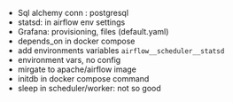 - Sql alchemy conn : postgresql
- statsd: in airflow env settings
- Grafana: provisioning, files (default.yaml)
- depends_on in docker compose
- add environments variables `airflow__scheduler__statsd`
- environment vars, no config
- mirgate to apache/airflow image
- initdb in docker compose command
- sleep in scheduler/worker: not so good